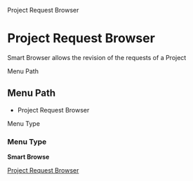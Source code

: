 
Project Request Browser
# Project Request Browser


Smart Browser allows the revision of the requests of a Project

Menu Path
## Menu Path



- Project Request Browser

Menu Type
### Menu Type

**Smart Browse**


[Project Request Browser](../../functional-guide/smart-browse/smart-browse-project-request-browser.md)